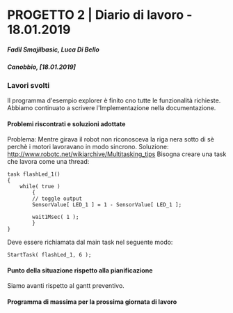 # PROGETTO 2 | Diario di lavoro - 18.01.2019
##### Fadil Smajilbasic, Luca Di Bello
##### Canobbio, [18.01.2019]

### Lavori svolti

Il programma d'esempio explorer è finito cno tutte le funzionalità richieste.
Abbiamo continuato a scrivere l'Implementazione nella documentazione.

#### Problemi riscontrati e soluzioni adottate

Problema: Mentre girava il robot non riconosceva la riga nera sotto di sè  perchè i motori lavoravano in modo sincrono. 
Soluzione: http://www.robotc.net/wikiarchive/Multitasking_tips
Bisogna creare una task  che lavora come una thread:

```
task flashLed_1()
{
    while( true ) 
        {
        // toggle output
        SensorValue[ LED_1 ] = 1 - SensorValue[ LED_1 ];
 
        wait1Msec( 1 );
        }
}
```

Deve essere richiamata dal main task nel seguente modo:

`StartTask( flashLed_1, 6 );`


#### Punto della situazione rispetto alla pianificazione
Siamo avanti rispetto al gantt preventivo.

#### Programma di massima per la prossima giornata di lavoro
